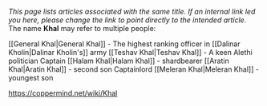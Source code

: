 *This  page lists articles associated with the same title.  If an internal link led you here, please change the link to point directly to the intended article.*
The name **Khal** may refer to multiple people:

[[General Khal\|General Khal]] - The highest ranking officer in [[Dalinar Kholin\|Dalinar Kholin's]] army
[[Teshav Khal\|Teshav Khal]] - A keen Alethi politician
Captain [[Halam Khal\|Halam Khal]] - shardbearer 
[[Aratin Khal\|Aratin Khal]] - second son 
Captainlord [[Meleran Khal\|Meleran Khal]] - youngest son 


https://coppermind.net/wiki/Khal